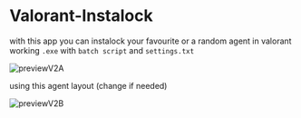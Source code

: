 # Valorant-Instalock
with this app you can instalock your favourite or a random agent in valorant
working `.exe` with `batch script` and `settings.txt`

![previewV2A](https://github.com/Paroryx/Valorant-Instalock/assets/93038439/79461659-ea5b-4e17-9528-276fb39ff037)



using this agent layout (change if needed)

![previewV2B](https://github.com/Paroryx/Valorant-Instalock/assets/93038439/a48a32a5-8316-4c9a-a873-02af60effd7e)

